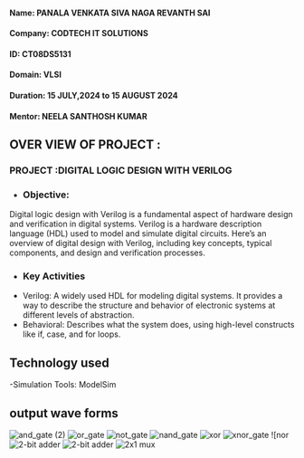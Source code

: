 #### Name: PANALA VENKATA SIVA NAGA REVANTH SAI
#### Company: CODTECH IT SOLUTIONS
#### ID: CT08DS5131
#### Domain: VLSI
#### Duration: 15 JULY,2024 to 15 AUGUST 2024
#### Mentor: NEELA SANTHOSH KUMAR
## OVER VIEW OF PROJECT :
### PROJECT :DIGITAL LOGIC DESIGN WITH VERILOG
- ### Objective:
Digital logic design with Verilog is a fundamental aspect of hardware design and verification in digital systems.
Verilog is a hardware description language (HDL) used to model and simulate digital circuits.
Here’s an overview of digital design with Verilog, including key concepts, typical components, and design and verification processes.
- ### Key Activities
-  Verilog: A widely used HDL for modeling digital systems. It provides a way to describe the structure and behavior of electronic systems at different levels of abstraction.
-   Behavioral: Describes what the system does, using high-level constructs like if, case, and for loops.
## Technology used
-Simulation Tools: ModelSim
 ## output wave forms
 ![and_gate (2)](https://github.com/user-attachments/assets/0b2c55bf-56bc-47c9-a9b9-85cc192b0a3d)
![or_gate](https://github.com/user-attachments/assets/6fe75947-801b-4057-8012-395236788e32)
![not_gate](https://github.com/user-attachments/assets/4cd77e9d-ad22-44ca-8a02-fecfb0ae228b)
![nand_gate](https://github.com/user-attachments/assets/37146c69-ae67-4044-8c6d-7e8146ac32eb)
![xor](https://github.com/user-attachments/assets/8b2ab197-56c6-4126-8b7e-a032f94bfda5)
![xnor_gate](https://github.com/user-attachments/assets/734b9186-13de-47c0-aeb9-c28befd2e93d)
![nor![2-bit adder](https://github.com/user-attachments/assets/94ae75c8-a5c3-4db2-a293-36e5f4925817)
![2-bit adder](https://github.com/user-attachments/assets/c6e05e37-9db5-4059-9ffe-11ee723e6563)
![2x1 mux](https://github.com/user-attachments/assets/316a7921-9f89-4f1f-8cb0-5e4529b8c484)
